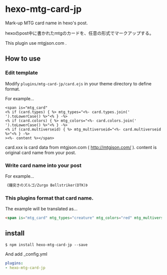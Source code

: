 # hexo-mtg-card-jp

Mark-up MTG card name in hexo's post.

hexoのpost中に書かれたmtgのカードを、任意の形式でマークアップする。

This plugin use mtgjson.com .

## How to use

### Edit template

Modify `plugins/mtg-card-jp/card.ejs` in your theme directory to define format.

For example...

```ejs
<span is="mtg_card"
<% if (card.types) { %> mtg_types="<%- card.types.join(' ').toLowerCase() %>"<% } -%>
<% if (card.colors) { %> mtg_colors="<%- card.colors.join(' ').toLowerCase() %>"<% } -%>
<% if (card.multiverseid) { %> mtg_multiverseid="<%- card.multiverseid %>"<% } -%>
><%- content %></span>
```
card.xxx is card data from mtgjson.com ( http://mtgjson.com/ ).
content is original card name from your post.

### Write card name into your post

For example...

```markdown
《鐘突きのズルゴ/Zurgo Bellstriker(DTK)》
```

### This plugins format that card name.

The example will be translated as...  

```html
<span is="mtg_card" mtg_types="creature" mtg_colors="red" mtg_multiverseid="394748">《鐘突きのズルゴ/Zurgo Bellstriker(DTK)》</span>
```

## install

```shell
$ npm install hexo-mtg-card-jp --save
```

And add _config.yml

```yaml
plugins:
- hexo-mtg-card-jp
```
